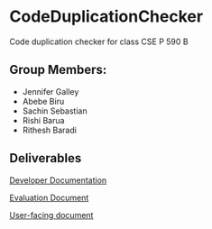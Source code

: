 # CodeDuplicationChecker
Code duplication checker for class CSE P 590 B

## Group Members:
- Jennifer Galley
- Abebe Biru
- Sachin Sebastian
- Rishi Barua
- Rithesh Baradi 

## Deliverables
[Developer Documentation](DeveloperDocumentation.md)

[Evaluation Document](Evaluation%20document.docx)

[User-facing document](User%20Documentation.docx)
